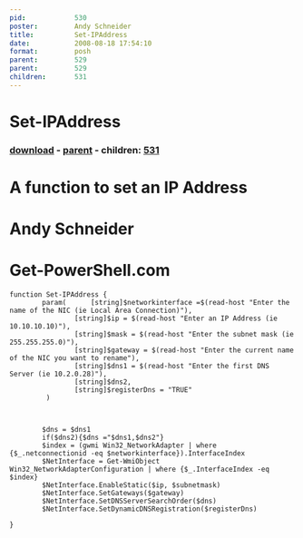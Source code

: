 ```yaml
---
pid:            530
poster:         Andy Schneider
title:          Set-IPAddress
date:           2008-08-18 17:54:10
format:         posh
parent:         529
parent:         529
children:       531
---
```


# Set-IPAddress

### [download](530.ps1) - [parent](529.md) - children: [531](531.md)

# A function to set an IP Address
# Andy Schneider
# Get-PowerShell.com

```posh
function Set-IPAddress {
		param(		[string]$networkinterface =$(read-host "Enter the name of the NIC (ie Local Area Connection)"),
				[string]$ip = $(read-host "Enter an IP Address (ie 10.10.10.10)"),
				[string]$mask = $(read-host "Enter the subnet mask (ie 255.255.255.0)"),
				[string]$gateway = $(read-host "Enter the current name of the NIC you want to rename"),
				[string]$dns1 = $(read-host "Enter the first DNS Server (ie 10.2.0.28)"),
				[string]$dns2,
				[string]$registerDns = "TRUE"
		 )
		
				
		
		$dns = $dns1
		if($dns2){$dns ="$dns1,$dns2"}
		$index = (gwmi Win32_NetworkAdapter | where {$_.netconnectionid -eq $networkinterface}).InterfaceIndex
		$NetInterface = Get-WmiObject Win32_NetworkAdapterConfiguration | where {$_.InterfaceIndex -eq $index}
		$NetInterface.EnableStatic($ip, $subnetmask)
		$NetInterface.SetGateways($gateway)
		$NetInterface.SetDNSServerSearchOrder($dns)
		$NetInterface.SetDynamicDNSRegistration($registerDns)
		
}
```
